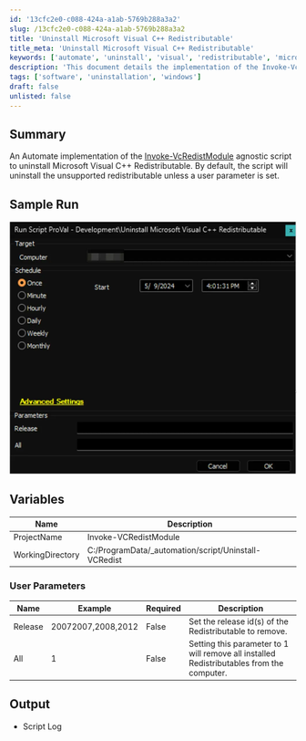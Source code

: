 ```yaml
---
id: '13cfc2e0-c088-424a-a1ab-5769b288a3a2'
slug: /13cfc2e0-c088-424a-a1ab-5769b288a3a2
title: 'Uninstall Microsoft Visual C++ Redistributable'
title_meta: 'Uninstall Microsoft Visual C++ Redistributable'
keywords: ['automate', 'uninstall', 'visual', 'redistributable', 'microsoft', 'script']
description: 'This document details the implementation of the Invoke-VcRedistModule agnostic script for uninstalling Microsoft Visual C++ Redistributable using ConnectWise Automate. It provides an overview of the script functionality, sample runs, user parameters, and expected output.'
tags: ['software', 'uninstallation', 'windows']
draft: false
unlisted: false
---
```


## Summary

An Automate implementation of the [Invoke-VcRedistModule](/docs/217e0b39-3b42-401b-9531-86e07f2d6a2f) agnostic script to uninstall Microsoft Visual C++ Redistributable. By default, the script will uninstall the unsupported redistributable unless a user parameter is set.

## Sample Run

![Sample Run](../../../static/img/docs/13cfc2e0-c088-424a-a1ab-5769b288a3a2/image_1.webp)

## Variables

| Name              | Description                      |
|-------------------|----------------------------------|
| ProjectName       | Invoke-VCRedistModule            |
| WorkingDirectory   | C:/ProgramData/_automation/script/Uninstall-VCRedist |

### User Parameters

| Name     | Example                | Required | Description                                                             |
|----------|------------------------|----------|-------------------------------------------------------------------------|
| Release  | 20072007,2008,2012     | False    | Set the release id(s) of the Redistributable to remove.                |
| All      | 1                      | False    | Setting this parameter to 1 will remove all installed Redistributables from the computer. |

## Output

- Script Log
